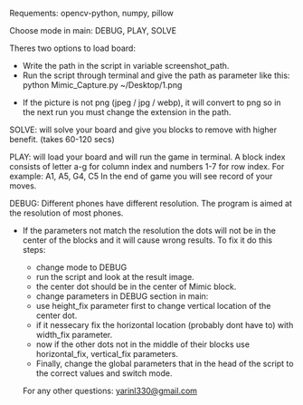 Requements: opencv-python, numpy, pillow

Choose mode in main: DEBUG, PLAY, SOLVE

Theres two options to load board:
- Write the path in the script in variable screenshot_path.
- Run the script through terminal and give the path as parameter like this:
    python Mimic_Capture.py ~/Desktop/1.png

* If the picture is not png (jpeg / jpg / webp), it will convert to png so in the next run you must change the extension in the path.

SOLVE: will solve your board and give you blocks to remove with higher benefit. (takes 60-120 secs)

PLAY: will load your board and will run the game in terminal.
      A block index consists of letter a-g for column index and numbers 1-7 for row index.
      For example: A1, A5, G4, C5
      In the end of game you will see record of your moves.
      
DEBUG: Different phones have different resolution. The program is aimed at the resolution of most phones.
* If the parameters not match the resolution the dots will not be in the center of the blocks and it will cause wrong results.
  To fix it do this steps:
  -  change mode to DEBUG
  -  run the script and look at the result image.
  -  the center dot should be in the center of Mimic block.
  -  change parameters in DEBUG section in main:
    -  use height_fix parameter first to change vertical location of the center dot.
    -  if it nessecary fix the horizontal location (probably dont have to) with width_fix parameter.
    -  now if the other dots not in the middle of their blocks use horizontal_fix, vertical_fix parameters.
  -  Finally, change the global parameters that in the head of the script to the correct values and switch mode.
 
  For any other questions: yarinl330@gmail.com
